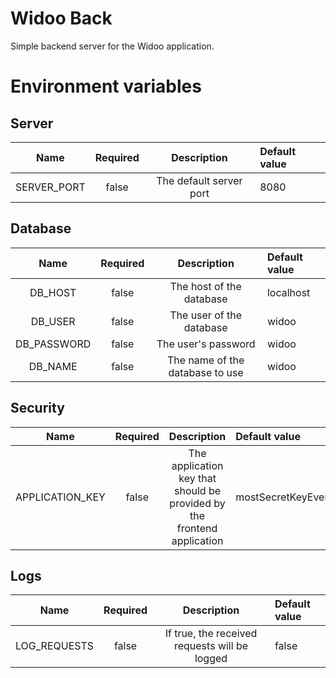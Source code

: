 # Widoo Back

Simple backend server for the Widoo application.

# Environment variables

## Server
| Name | Required | Description | Default value |
|:----:|:--------:|:-----------:|:--------------|
| SERVER_PORT | false | The default server port | 8080 |

## Database
| Name | Required | Description | Default value |
|:----:|:--------:|:-----------:|:--------------|
| DB_HOST | false | The host of the database | localhost |
| DB_USER | false | The user of the database | widoo |
| DB_PASSWORD | false | The user's password | widoo |
| DB_NAME | false | The name of the database to use | widoo |

## Security
| Name | Required | Description | Default value |
|:----:|:--------:|:-----------:|:--------------|
| APPLICATION_KEY | false | The application key that should be provided by the frontend application | mostSecretKeyEver |

## Logs
| Name | Required | Description | Default value |
|:----:|:--------:|:-----------:|:--------------|
| LOG_REQUESTS | false | If true, the received requests will be logged | false |